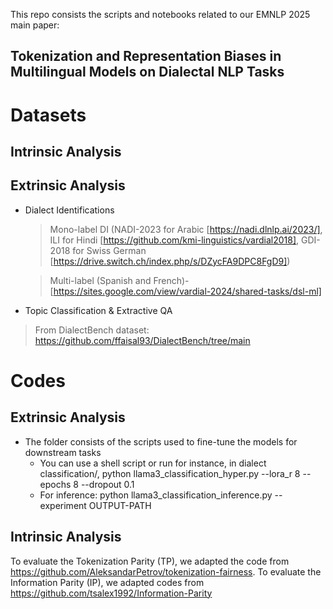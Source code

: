 This repo consists the scripts and notebooks related to our EMNLP 2025 main paper: 
## Tokenization and Representation Biases in Multilingual Models on Dialectal NLP Tasks 

Datasets
============
Intrinsic Analysis
------------

Extrinsic Analysis
------------
* Dialect Identifications
  
   > Mono-label DI (NADI-2023 for Arabic [https://nadi.dlnlp.ai/2023/], ILI for Hindi [https://github.com/kmi-linguistics/vardial2018], GDI-2018 for Swiss German [https://drive.switch.ch/index.php/s/DZycFA9DPC8FgD9])
   
   > Multi-label (Spanish and French)- [https://sites.google.com/view/vardial-2024/shared-tasks/dsl-ml]
   
 *  Topic Classification & Extractive QA
   > From DialectBench dataset: https://github.com/ffaisal93/DialectBench/tree/main

 


Codes
============
Extrinsic Analysis
------------

* The folder consists of the scripts used to fine-tune the models for downstream tasks
  * You can use a shell script or run for instance, in dialect classification/, python llama3_classification_hyper.py --lora_r 8 --epochs 8 --dropout 0.1
  * For inference: python llama3_classification_inference.py --experiment OUTPUT-PATH
 
Intrinsic Analysis
------------

To evaluate the Tokenization Parity (TP), we adapted the code from https://github.com/AleksandarPetrov/tokenization-fairness.
To evaluate the Information Parity (IP), we adapted codes from https://github.com/tsalex1992/Information-Parity


